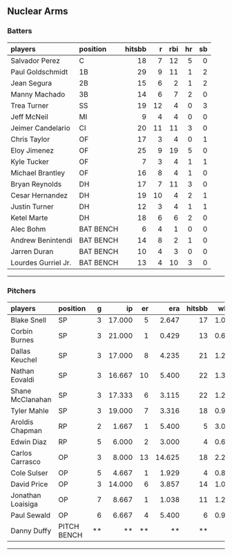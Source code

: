 ## Nuclear Arms

### Batters

 
|players             |position  | hitsbb|  r| rbi| hr| sb| 
|:-------------------|:---------|------:|--:|---:|--:|--:| 
|Salvador Perez      |C         |     18|  7|  12|  5|  0| 
|Paul Goldschmidt    |1B        |     29|  9|  11|  1|  2| 
|Jean Segura         |2B        |     15|  6|   2|  1|  2| 
|Manny Machado       |3B        |     14|  6|   7|  2|  0| 
|Trea Turner         |SS        |     19| 12|   4|  0|  3| 
|Jeff McNeil         |MI        |      9|  4|   4|  0|  0| 
|Jeimer Candelario   |CI        |     20| 11|  11|  3|  0| 
|Chris Taylor        |OF        |     17|  3|   4|  0|  1| 
|Eloy Jimenez        |OF        |     25|  9|  19|  5|  0| 
|Kyle Tucker         |OF        |      7|  3|   4|  1|  1| 
|Michael Brantley    |OF        |     16|  8|   4|  1|  0| 
|Bryan Reynolds      |DH        |     17|  7|  11|  3|  0| 
|Cesar Hernandez     |DH        |     19| 10|   4|  2|  1| 
|Justin Turner       |DH        |     12|  3|   4|  1|  1| 
|Ketel Marte         |DH        |     18|  6|   6|  2|  0| 
|Alec Bohm           |BAT BENCH |      6|  4|   1|  0|  0| 
|Andrew Benintendi   |BAT BENCH |     14|  8|   2|  1|  0| 
|Jarren Duran        |BAT BENCH |     10|  4|   3|  0|  0| 
|Lourdes Gurriel Jr. |BAT BENCH |     13|  4|  10|  3|  0| 


* * *

### Pitchers

 
|players           |position    |  g|     ip| er|    era| hitsbb|  whip| so|  w| sv| 
|:-----------------|:-----------|--:|------:|--:|------:|------:|-----:|--:|--:|--:| 
|Blake Snell       |SP          |  3| 17.000|  5|  2.647|     17| 1.000| 28|  1|  0| 
|Corbin Burnes     |SP          |  3| 21.000|  1|  0.429|     13| 0.619| 23|  2|  0| 
|Dallas Keuchel    |SP          |  3| 17.000|  8|  4.235|     21| 1.235|  8|  1|  0| 
|Nathan Eovaldi    |SP          |  3| 16.667| 10|  5.400|     22| 1.320| 20|  1|  0| 
|Shane McClanahan  |SP          |  3| 17.333|  6|  3.115|     22| 1.269| 22|  3|  0| 
|Tyler Mahle       |SP          |  3| 19.000|  7|  3.316|     18| 0.947| 22|  2|  0| 
|Aroldis Chapman   |RP          |  2|  1.667|  1|  5.400|      5| 3.000|  2|  0|  1| 
|Edwin Diaz        |RP          |  5|  6.000|  2|  3.000|      4| 0.667|  5|  0|  2| 
|Carlos Carrasco   |OP          |  3|  8.000| 13| 14.625|     18| 2.250|  9|  0|  0| 
|Cole Sulser       |OP          |  5|  4.667|  1|  1.929|      4| 0.857|  1|  0|  0| 
|David Price       |OP          |  3| 14.000|  6|  3.857|     14| 1.000|  8|  0|  0| 
|Jonathan Loaisiga |OP          |  7|  8.667|  1|  1.038|     11| 1.269|  7|  0|  2| 
|Paul Sewald       |OP          |  6|  6.667|  4|  5.400|      6| 0.900|  9|  1|  2| 
|Danny Duffy       |PITCH BENCH | **|     **| **|     **|     **|    **| **| **| **| 


* * *


